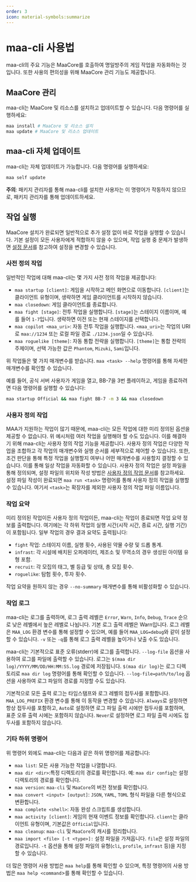 ```yaml
---
order: 3
icon: material-symbols:summarize
---
```


# maa-cli 사용법

maa-cli의 주요 기능은 MaaCore를 호출하여 명일방주의 게임 작업을 자동화하는 것입니다. 또한 사용의 편의성을 위해 MaaCore 관리 기능도 제공합니다.

## MaaCore 관리

maa-cli는 MaaCore 및 리소스를 설치하고 업데이트할 수 있습니다. 다음 명령어를 실행하세요:

```bash
maa install # MaaCore 및 리소스 설치
maa update # MaaCore 및 리소스 업데이트
```

## maa-cli 자체 업데이트

maa-cli는 자체 업데이트가 가능합니다. 다음 명령어를 실행하세요:

```bash
maa self update
```

**주의**: 패키지 관리자를 통해 maa-cli를 설치한 사용자는 이 명령어가 작동하지 않으므로, 패키지 관리자를 통해 업데이트하세요.

## 작업 실행

MaaCore 설치가 완료되면 일반적으로 추가 설정 없이 바로 작업을 실행할 수 있습니다. 기본 설정이 모든 사용자에게 적합하지 않을 수 있으며, 작업 실행 중 문제가 발생하면 [설정 문서][config-core]를 참고하여 설정을 변경할 수 있습니다.

### 사전 정의 작업

일반적인 작업에 대해 maa-cli는 몇 가지 사전 정의 작업을 제공합니다:

- `maa startup [client]`: 게임을 시작하고 메인 화면으로 이동합니다. `[client]`는 클라이언트 유형이며, 생략하면 게임 클라이언트를 시작하지 않습니다.
- `maa closedown`: 게임 클라이언트를 종료합니다.
- `maa fight [stage]`: 전투 작업을 실행합니다. `[stage]`는 스테이지 이름이며, 예를 들어 `1-7`입니다. 생략하면 이전 또는 현재 스테이지를 선택합니다.
- `maa copilot <maa_uri>`: 자동 전투 작업을 실행합니다. `<maa_uri>`는 작업의 URI로 `maa://1234` 또는 로컬 파일 경로 `./1234.json`일 수 있습니다.
- `maa roguelike [theme]`: 자동 통합 전략을 실행합니다. `[theme]`는 통합 전략의 주제이며, 선택 가능한 값은 `Phantom`, `Mizuki`, `Sami`입니다.

위 작업들은 몇 가지 매개변수를 받습니다. `maa <task> --help` 명령어를 통해 자세한 매개변수를 확인할 수 있습니다.

예를 들어, 공식 서버 사용자가 게임을 열고, BB-7을 3번 플레이하고, 게임을 종료하려면 다음 명령어를 실행할 수 있습니다:

```bash
maa startup Official && maa fight BB-7 -m 3 && maa closedown
```

### 사용자 정의 작업

MAA가 지원하는 작업이 많기 때문에, maa-cli는 모든 작업에 대한 미리 정의된 옵션을 제공할 수 없습니다. 위 예시처럼 여러 작업을 실행해야 할 수도 있습니다. 이를 해결하기 위해 maa-cli는 사용자 정의 작업 기능을 제공합니다. 사용자 정의 작업은 다양한 작업을 조합하고 각 작업의 매개변수와 실행 순서를 세부적으로 제어할 수 있습니다. 또한, 조건 판단을 통해 특정 작업을 실행할지 여부나 어떤 매개변수를 사용할지 결정할 수 있습니다. 이를 통해 일상 작업을 자동화할 수 있습니다. 사용자 정의 작업은 설정 파일을 통해 정의되며, 설정 파일의 위치와 작성 방법은 [사용자 정의 작업 문서][custom-task]를 참고하세요. 설정 파일 작성이 완료되면 `maa run <task>` 명령어를 통해 사용자 정의 작업을 실행할 수 있습니다. 여기서 `<task>`는 확장자를 제외한 사용자 정의 작업 파일 이름입니다.

### 작업 요약

미리 정의된 작업이든 사용자 정의 작업이든, maa-cli는 작업이 종료되면 작업 요약 정보를 출력합니다. 여기에는 각 하위 작업의 실행 시간(시작 시간, 종료 시간, 실행 기간)이 포함됩니다. 일부 작업의 경우 결과 요약도 출력됩니다:

- `fight`  작업: 스테이지 이름, 실행 횟수, 사용된 약물 수량 및 드롭 통계.
- `infrast`: 각 시설에 배치된 오퍼레이터, 제조소 및 무역소의 경우 생성된 아이템 유형 포함.
- `recruit`: 각 모집의 태그, 별 등급 및 상태, 총 모집 횟수.
- `roguelike`: 탐험 횟수, 투자 횟수.

작업 요약을 원하지 않는 경우 `--no-summary` 매개변수를 통해 비활성화할 수 있습니다.

### 작업 로그

maa-cli는 로그를 출력하며, 로그 출력 레벨은 `Error`, `Warn`, `Info`, `Debug`, `Trace` 순으로 낮은 레벨에서 높은 레벨로 나뉩니다. 기본 로그 출력 레벨은 Warn입니다. 로그 레벨은 `MAA_LOG` 환경 변수를 통해 설정할 수 있으며, 예를 들어 `MAA_LOG=debug`와 같이 설정할 수 있습니다. `-v` 또는 `-q`를 통해 로그 출력 레벨을 높이거나 낮출 수도 있습니다.

maa-cli는 기본적으로 표준 오류(stderr)에 로그를 출력합니다. `--log-file` 옵션을 사용하여 로그를 파일에 출력할 수 있습니다. 로그는 `$(maa dir log)/YYYY/MM/DD/HH:MM:SS.log` 경로에 저장됩니다. `$(maa dir log)`는 로그 디렉토리로 `maa dir log` 명령어를 통해 확인할 수 있습니다. `--log-file=path/to/log` 옵션을 사용하여 로그 파일의 경로를 지정할 수도 있습니다.

기본적으로 모든 출력 로그는 타임스탬프와 로그 레벨의 접두사를 포함합니다. `MAA_LOG_PREFIX` 환경 변수를 통해 이 동작을 변경할 수 있습니다. `Always`로 설정하면 항상 접두사를 포함하고, `Auto`로 설정하면 로그 파일 출력 시에만 접두사를 포함하며, 표준 오류 출력 시에는 포함하지 않습니다. `Never`로 설정하면 로그 파일 출력 시에도 접두사를 포함하지 않습니다.

### 기타 하위 명령어

위 명령어 외에도 maa-cli는 다음과 같은 하위 명령어를 제공합니다:

- `maa list`: 모든 사용 가능한 작업을 나열합니다.
- `maa dir <dir>`:특정 디렉토리의 경로를 확인합니다. 예: `maa dir config`는 설정 디렉토리의 경로를 확인합니다.
- `maa version`: `maa-cli` 및 `MaaCore`의 버전 정보를 확인합니다.
- `maa convert <input> [output]`: `JSON`, `YAML`, `TOML` 형식 파일을 다른 형식으로 변환합니다.
- `maa complete <shell>`: 자동 완성 스크립트를 생성합니다.
- `maa activity [client]`: 게임의 현재 이벤트 정보를 확인합니다. `client`는 클라이언트 유형이며, 기본값은 `Official`입니다.
- `maa cleanup`: `maa-cli` 및 `MaaCore`의 캐시를 정리합니다.
- `maa import <file> [-t <type>]:` 설정 파일을 가져옵니다. `file`은 설정 파일의 경로입니다. `-t` 옵션을 통해 설정 파일의 유형(`cli`, `profile`, `infrast` 등)을 지정할 수 있습니다.

더 많은 명령어 사용 방법은 `maa help`를 통해 확인할 수 있으며, 특정 명령어의 사용 방법은 `maa help <command`>를 통해 확인할 수 있습니다.

[config-core]: config.md#maacore-관련-설정
[custom-task]: config.md#사용자-정의-작업

<!-- markdownlint-disable-file MD013 -->
